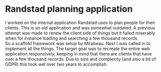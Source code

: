<!--
  id: 3350
  slug: randstad-planning-application
  type: fortpolio
  categories: javascript, frontend, HTML/CSS, framework
  tags: CSS, HTML, Javascript, performance, test, scrum, interaction design, Vue, Cypress
  clients: Randstad
  collaboration: 
  prizes: 
  images: 
  inCv: true
  inPortfolio: true
  dateFrom: 2017-04-01
  dateTo: 2019-01-31
-->

# Randstad planning application

<p>I worked on the internal application Randstad uses to plan people for their clients. This is an old application and was somewhat outdated. A previous attempt was made to renew the client side of things but it failed miserably when for instance loading and searching a few thousand records.<br />
So a scaffold framework was setup by Mirabeau. Next I was called in to implement all the things. The target goal was to recreate the entire web application responsively, keeping in mind that there are clients that have over a few thousand records. Due to size and complexity (and also a bit of GDPR) this took wel over two years to accomplish.</p>